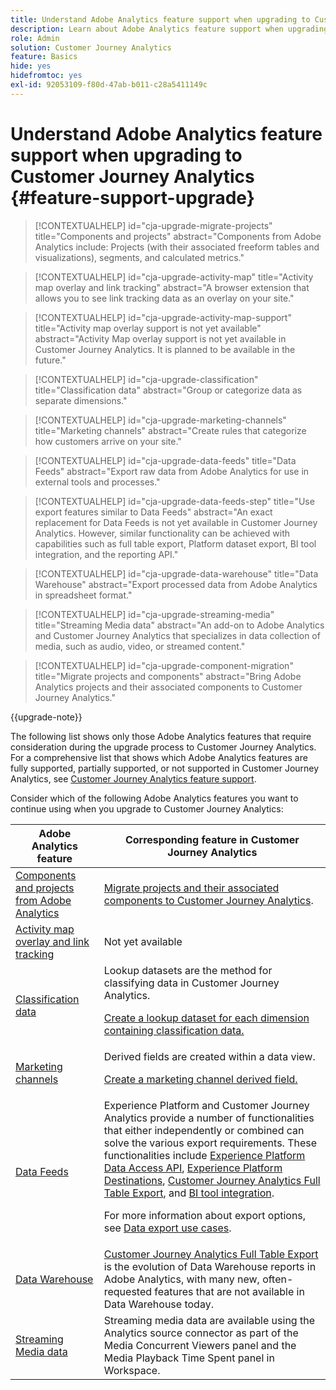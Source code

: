 ```yaml
---
title: Understand Adobe Analytics feature support when upgrading to Customer Journey Analytics
description: Learn about Adobe Analytics feature support when upgrading to Customer Journey Analytics
role: Admin
solution: Customer Journey Analytics
feature: Basics
hide: yes
hidefromtoc: yes
exl-id: 92053109-f80d-47ab-b011-c28a5411149c
---
```

# Understand Adobe Analytics feature support when upgrading to Customer Journey Analytics {#feature-support-upgrade}

<!-- markdownlint-disable MD034 -->

>[!CONTEXTUALHELP]
>id="cja-upgrade-migrate-projects"
>title="Components and projects"
>abstract="Components from Adobe Analytics include: Projects (with their associated freeform tables and visualizations), segments, and calculated metrics."

<!-- markdownlint-enable MD034 -->

<!-- markdownlint-disable MD034 -->

>[!CONTEXTUALHELP]
>id="cja-upgrade-activity-map"
>title="Activity map overlay and link tracking"
>abstract="A browser extension that allows you to see link tracking data as an overlay on your site."

<!-- markdownlint-enable MD034 -->

<!-- markdownlint-disable MD034 -->

>[!CONTEXTUALHELP]
>id="cja-upgrade-activity-map-support"
>title="Activity map overlay support is not yet available"
>abstract="Activity Map overlay support is not yet available in Customer Journey Analytics. It is planned to be available in the future."

<!-- markdownlint-enable MD034 -->

<!-- markdownlint-disable MD034 -->

>[!CONTEXTUALHELP]
>id="cja-upgrade-classification"
>title="Classification data"
>abstract="Group or categorize data as separate dimensions."

<!-- markdownlint-enable MD034 -->

<!-- markdownlint-disable MD034 -->

>[!CONTEXTUALHELP]
>id="cja-upgrade-marketing-channels"
>title="Marketing channels"
>abstract="Create rules that categorize how customers arrive on your site."

<!-- markdownlint-enable MD034 -->

<!-- markdownlint-disable MD034 -->

>[!CONTEXTUALHELP]
>id="cja-upgrade-data-feeds"
>title="Data Feeds"
>abstract="Export raw data from Adobe Analytics for use in external tools and processes."

<!-- markdownlint-enable MD034 -->

<!-- markdownlint-disable MD034 -->

>[!CONTEXTUALHELP]
>id="cja-upgrade-data-feeds-step"
>title="Use export features similar to Data Feeds"
>abstract="An exact replacement for Data Feeds is not yet available in Customer Journey Analytics. However, similar functionality can be achieved with capabilities such as full table export, Platform dataset export, BI tool integration, and the reporting API."

<!-- markdownlint-enable MD034 -->

<!-- markdownlint-disable MD034 -->

>[!CONTEXTUALHELP]
>id="cja-upgrade-data-warehouse"
>title="Data Warehouse"
>abstract="Export processed data from Adobe Analytics in spreadsheet format."

<!-- markdownlint-enable MD034 -->

<!-- markdownlint-disable MD034 -->

>[!CONTEXTUALHELP]
>id="cja-upgrade-streaming-media"
>title="Streaming Media data"
>abstract="An add-on to Adobe Analytics and Customer Journey Analytics that specializes in data collection of media, such as audio, video, or streamed content."

<!-- markdownlint-enable MD034 -->

<!-- markdownlint-disable MD034 -->

>[!CONTEXTUALHELP]
>id="cja-upgrade-component-migration"
>title="Migrate projects and components"
>abstract="Bring Adobe Analytics projects and their associated components to Customer Journey Analytics."

<!-- markdownlint-enable MD034 -->

{{upgrade-note}}

The following list shows only those Adobe Analytics features that require consideration during the upgrade process to Customer Journey Analytics. For a comprehensive list that shows which Adobe Analytics features are fully supported, partially supported, or not supported in Customer Journey Analytics, see [Customer Journey Analytics feature support](/help/getting-started/aa-vs-cja/cja-aa.md).

Consider which of the following Adobe Analytics features you want to continue using when you upgrade to Customer Journey Analytics:

| Adobe Analytics feature | Corresponding feature in Customer Journey Analytics | 
|---------|----------|
| [Components and projects from Adobe Analytics](https://experienceleague.adobe.com/en/docs/analytics/analyze/analysis-workspace/build-workspace-project/freeform-overview) | [Migrate projects and their associated components to Customer Journey Analytics](https://experienceleague.adobe.com/en/docs/analytics/admin/admin-tools/component-migration/prepare-component-migration). | 
| [Activity map overlay and link tracking](https://experienceleague.adobe.com/en/docs/analytics/analyze/activity-map/overview) | Not yet available | 
| [Classification data](https://experienceleague.adobe.com/en/docs/analytics/components/classifications/c-classifications) | Lookup datasets are the method for classifying data in Customer Journey Analytics.<p>[Create a lookup dataset for each dimension containing classification data.](/help/getting-started/cja-upgrade/cja-upgrade-dataset-lookup.md)</p>| 
| [Marketing channels](https://experienceleague.adobe.com/en/docs/analytics/components/marketing-channels/c-getting-started-mchannel) | Derived fields are created within a data view. <p>[Create a marketing channel derived field.](/help/getting-started/cja-upgrade/cja-upgrade-marketing-channel.md)</p> | 
| [Data Feeds](https://experienceleague.adobe.com/en/docs/analytics/export/analytics-data-feed/data-feed-overview) | Experience Platform and Customer Journey Analytics provide a number of functionalities that either independently or combined can solve the various export requirements. These functionalities include [Experience Platform Data Access API](https://experienceleague.adobe.com/docs/experience-platform/data-access/api.html), [Experience Platform Destinations](https://experienceleague.adobe.com/docs/experience-platform/destinations/ui/activate/export-datasets.html), [Customer Journey Analytics Full Table Export](/help/analysis-workspace/export/export-cloud.md), and [BI tool integration](/help/data-views/bi-extension.md).<p>For more information about export options, see [Data export use cases](/help/use-cases/data-export/overview.md).</p>| 
| [Data Warehouse](https://experienceleague.adobe.com/en/docs/analytics/export/data-warehouse/data-warehouse) | [Customer Journey Analytics Full Table Export](/help/analysis-workspace/export/export-cloud.md) is the evolution of Data Warehouse reports in Adobe Analytics, with many new, often-requested features that are not available in Data Warehouse today. | 
| [Streaming Media data](https://experienceleague.adobe.com/en/docs/media-analytics/using/media-overview) | Streaming media data are available using the Analytics source connector as part of the Media Concurrent Viewers panel and the Media Playback Time Spent panel in Workspace. |
